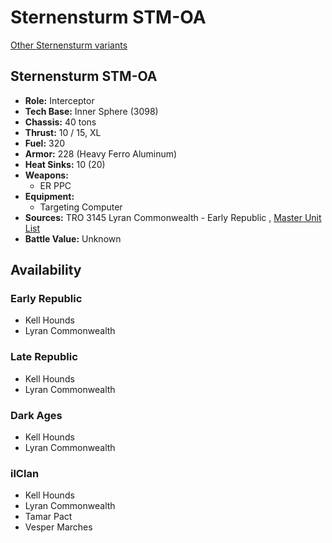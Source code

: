 # Sternensturm STM-OA 

[Other Sternensturm variants](../sternensturm.md) 

## Sternensturm STM-OA 

- **Role:** Interceptor 
- **Tech Base:** Inner Sphere (3098) 
- **Chassis:** 40 tons 
- **Thrust:** 10 / 15, XL 
- **Fuel:** 320 
- **Armor:** 228 (Heavy Ferro Aluminum) 
- **Heat Sinks:** 10 (20) 
- **Weapons:** 
  - ER PPC 
- **Equipment:** 
  - Targeting Computer 
- **Sources:** TRO 3145 Lyran Commonwealth - Early Republic , [Master Unit List](http://masterunitlist.info/Unit/Details/6638) 
- **Battle Value:** Unknown 

## Availability 

### Early Republic 

- Kell Hounds 
- Lyran Commonwealth 

### Late Republic 

- Kell Hounds 
- Lyran Commonwealth 

### Dark Ages 

- Kell Hounds 
- Lyran Commonwealth 

### ilClan 

- Kell Hounds 
- Lyran Commonwealth 
- Tamar Pact 
- Vesper Marches 

